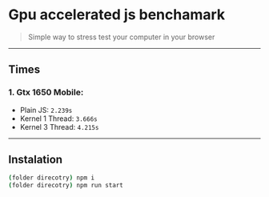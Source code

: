 # Gpu accelerated js benchamark
> Simple way to stress test your computer in your browser

---

## Times
### 1. Gtx 1650 Mobile:
- Plain JS: `2.239s`
- Kernel 1 Thread: `3.666s`
- Kernel 3 Thread: `4.215s`

---

## Instalation
```bash
(folder direcotry) npm i
(folder direcotry) npm run start
```
